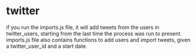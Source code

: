 # twitter

if you run the imports.js file, it will add tweets from the users in twitter_users, starting from the last time the process was run to present.
imports.js file also contains functions to add users and import tweets, given a twitter_user_id and a start date. 
